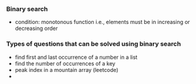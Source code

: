 ### Binary search

- condition: monotonous function i.e., elements must be in increasing or decreasing order

### Types of questions that can be solved using binary search

- find first and last occurrence of a number in a list
- find the number of occurrences of a key
- peak index in a mountain array (leetcode)
- 